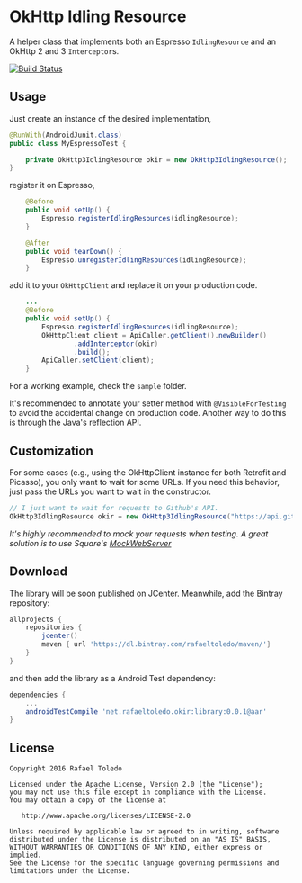 OkHttp Idling Resource
======================

A helper class that implements both an Espresso `IdlingResource` and an OkHttp 2 and 3 `Interceptor`s.

[![Build Status](https://api.travis-ci.org/rafaeltoledo/okir.svg)](https://travis-ci.org/rafaeltoledo/okir)

Usage
-----

Just create an instance of the desired implementation,

```java
@RunWith(AndroidJunit.class)
public class MyEspressoTest {

    private OkHttp3IdlingResource okir = new OkHttp3IdlingResource();
}
```

register it on Espresso,

```java
    @Before
    public void setUp() {
        Espresso.registerIdlingResources(idlingResource);
    }

    @After
    public void tearDown() {
        Espresso.unregisterIdlingResources(idlingResource);
    }
```

add it to your `OkHttpClient` and replace it on your production code.

```java
    ...
    @Before
    public void setUp() {
        Espresso.registerIdlingResources(idlingResource);
        OkHttpClient client = ApiCaller.getClient().newBuilder()
                .addInterceptor(okir)
                .build();
        ApiCaller.setClient(client);
    }
```

For a working example, check the `sample` folder.

It's recommended to annotate your setter method with `@VisibleForTesting` to avoid the accidental change
on production code. Another way to do this is through the Java's reflection API.

Customization
-------------

For some cases (e.g., using the OkHttpClient instance for both Retrofit and Picasso), you only want
to wait for some URLs. If you need this behavior, just pass the URLs you want to wait in the constructor.

```java
// I just want to wait for requests to Github's API.
OkHttp3IdlingResource okir = new OkHttp3IdlingResource("https://api.github.com");
```

*It's highly recommended to mock your requests when testing. A great solution is to use Square's [MockWebServer](https://github.com/square/okhttp/tree/master/mockwebserver)*

Download
--------

The library will be soon published on JCenter. Meanwhile, add the Bintray repository:

```groovy
allprojects {
    repositories {
        jcenter()
        maven { url 'https://dl.bintray.com/rafaeltoledo/maven/'}
    }
}
```

and then add the library as a Android Test dependency:

```groovy
dependencies {
    ...
    androidTestCompile 'net.rafaeltoledo.okir:library:0.0.1@aar'
}
```

License
-------

    Copyright 2016 Rafael Toledo

    Licensed under the Apache License, Version 2.0 (the "License");
    you may not use this file except in compliance with the License.
    You may obtain a copy of the License at

       http://www.apache.org/licenses/LICENSE-2.0

    Unless required by applicable law or agreed to in writing, software
    distributed under the License is distributed on an "AS IS" BASIS,
    WITHOUT WARRANTIES OR CONDITIONS OF ANY KIND, either express or implied.
    See the License for the specific language governing permissions and
    limitations under the License.


